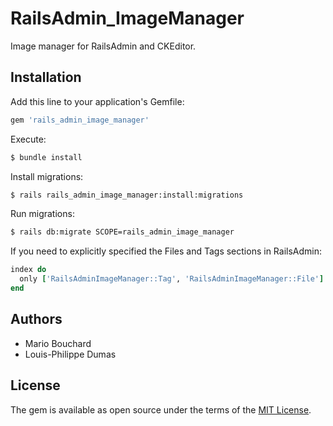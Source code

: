 # RailsAdmin_ImageManager
Image manager for RailsAdmin and CKEditor.

## Installation
Add this line to your application's Gemfile:

```ruby
gem 'rails_admin_image_manager'
```

Execute:
```bash
$ bundle install
```

Install migrations:
```bash
$ rails rails_admin_image_manager:install:migrations
```

Run migrations:
```bash
$ rails db:migrate SCOPE=rails_admin_image_manager
```

If you need to explicitly specified the Files and Tags sections in RailsAdmin:
```ruby
index do
  only ['RailsAdminImageManager::Tag', 'RailsAdminImageManager::File']
end
```

## Authors
- Mario Bouchard
- Louis-Philippe Dumas

## License
The gem is available as open source under the terms of the [MIT License](http://opensource.org/licenses/MIT).
